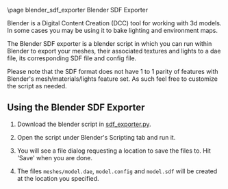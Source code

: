 \page blender_sdf_exporter Blender SDF Exporter

Blender is a Digital Content Creation (DCC) tool for working with 3d models.
In some cases you may be using it to bake lighting and environment maps.

The Blender SDF exporter is a blender script in which you can run within Blender to
export your meshes, their associated textures and lights to a dae file, its
corresponding SDF file and config file.

Please note that the SDF format does not have 1 to 1 parity of features with Blender's
mesh/materials/lights feature set. As such feel free to customize the script as needed.

## Using the Blender SDF Exporter

1. Download the blender script in [sdf_exporter.py](https://github.com/gazebosim/gz-sim/tree/gz-sim10/examples/scripts/blender/sdf_exporter.py).

2. Open the script under Blender's Scripting tab and run it.

3. You will see a file dialog requesting a location to save the files to. Hit 'Save' when you are done.

4. The files `meshes/model.dae`, `model.config` and `model.sdf` will be created at the location you specified.
